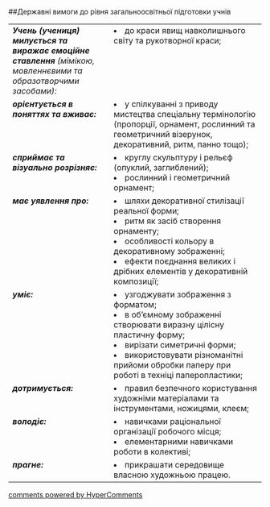 <div id="hypercomments_widget" class="js-hypercomments-widget invisible"></div>

##Державні вимоги до рівня загальноосвітньої підготовки учнів

<table>
<tbody>
<tr>
<td width="40%" style="vertical-align:top !important;">
<i><b>Учень (учениця) милується та виражає емоційне ставлення</b> (мімікою, мовленнєвими та образотворчими засобами):</i><br>
</td>
<td style="vertical-align:top !important;">
<li>до краси явищ навколишнього світу та рукотворної краси;</li>
</td>
</tr>
<tr>
<td width="40%" style="vertical-align:top !important;">
<i><b>орієнтується в поняттях та вживає:</b></i><br>
</td>
<td>
<li>у спілкуванні з приводу мистецтва спеціальну термінологію (пропорції, орнамент, рослинний та геометричний візерунок, декоративний, ритм, панно тощо);</li>
</td>
</tr>
<tr>
<td width="40%" style="vertical-align:top !important;">
<i><b>сприймає та візуально розрізняє:</b></i><br>
</td>
<td>
<li>круглу скульптуру і рельєф (опуклий, заглиблений);</li>
<li>рослинний і геометричний орнамент;</li>
</td>
</tr>
<tr>
<td width="40%" style="vertical-align:top !important;">
<i><b>має уявлення про:</b></i><br>
</td>
<td>
<li>шляхи декоративної стилізації реальної форми;</li>
<li>ритм як засіб створення орнаменту;</li>
<li>особливості кольору в декоративному зображенні;</li>
<li>ефекти поєднання великих і дрібних елементів у декоративній композиції;</li>
</td>
</tr>
<tr>
<td width="40%" style="vertical-align:top !important;">
<i><b>уміє:</b></i><br>
</td>
<td>
<li>узгоджувати зображення з форматом;</li>
<li>в об’ємному зображенні створювати виразну цілісну пластичну форму;</li>
<li>вирізати симетричні форми;</li>
<li>використовувати різноманітні прийоми обробки паперу при роботі в техніці паперопластики;</li>
</td>
</tr>
<tr>
<td width="40%" style="vertical-align:top !important;">
<i><b>дотримується:</b></i><br>
</td>
<td>
<li>правил безпечного користування художніми матеріалами та інструментами, ножицями, клеєм;</li>
</td>
</tr>
<tr>
<td width="40%" style="vertical-align:top !important;">
<i><b>володіє:</b></i><br>
</td>
<td>
<li>навичками раціональної організації робочого місця;</li>
<li>елементарними навичками роботи в колективі;</li>
</td>
</tr>
<tr>
<td width="40%" style="vertical-align:top !important;">
<i><b>прагне:</b></i><br>
</td>
<td>
<li>прикрашати середовище власною художньою працею.</li>
</td>
</tr>
</tbody>
</table>


<div class="js-hypercomments-container">
    <a href="http://hypercomments.com" class="hc-link" title="comments widget">comments powered by HyperComments</a>
</div>